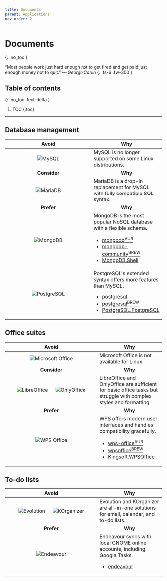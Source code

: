 ```yaml
---
title: Documents
parent: Applications
nav_order: 2
---
```


# Documents
{: .no_toc }

&#8220;Most people work just hard enough not to get fired and get paid just
enough money not to quit.&#8221; &mdash; *George Carlin*
{: .fs-6 .fw-300 }

## Table of contents
{: .no_toc .text-delta }

1. TOC
{:toc}

---

## Database management

<div class="code-example" markdown="1">
  <table>
    <thead>
      <tr>
        <th style="text-align: center; width: 280px;">Avoid</th>
        <th style="text-align: center;">Why</th>
      </tr>
    </thead>
    <tbody>
      <tr>
        <td style="text-align: center;">
          <img
            alt="MySQL"
            title="MySQL"
            src="../../../images/apps/documents/mysql.svg"/>
        </td>
        <td style="text-align: left;">
          MySQL is no longer supported on some Linux distributions.
        </td>
      </tr>
      <tr>
        <td style="text-align: center;"><b>Consider</b></td>
        <td style="text-align: center;"><b>Why</b></td>
      </tr>
      <tr>
        <td style="text-align: center;">
          <img
            alt="MariaDB"
            title="MariaDB"
            src="../../../images/apps/documents/mariadb.svg"/>
        </td>
        <td style="text-align: left;">
          MariaDB is a drop-in replacement for MySQL with fully compatible SQL
          syntax.
        </td>
      </tr>
      <tr>
        <td style="text-align: center;"><b>Prefer</b></td>
        <td style="text-align: center;"><b>Why</b></td>
      </tr>
      <tr>
        <td style="text-align: center;">
          <img
            alt="MongoDB"
            title="MongoDB"
            src="../../../images/apps/documents/mongodb.svg"/>
        </td>
        <td style="text-align: left;">
          MongoDB is the most popular NoSQL database with a flexible schema.
          <ul>
            <li>
              <a
                class="label label-blue"
                href="https://aur.archlinux.org/packages/mongodb">
                mongodb<sup>AUR</sup>
              </a>
            </li>
            <li>
              <a
                class="label label-purple"
                href="https://www.mongodb.com/docs/manual/tutorial/install-mongodb-on-os-x/">
                mongodb-community<sup>BREW</sup>
              </a>
            </li>
            <li>
              <a
                class="label label-red"
                href="https://winget.run/pkg/MongoDB/Shell">
                MongoDB.Shell
              </a>
            </li>
          </ul>
        </td>
      </tr>
      <tr>
        <td style="text-align: center;">
          <img
            alt="PostgreSQL"
            title="PostgreSQL"
            src="../../../images/apps/documents/postgresql.svg"/>
        </td>
        <td style="text-align: left;">
          PostgreSQL's extended syntax offers more features than MySQL.
          <ul>
            <li>
              <a
                class="label label-blue"
                href="https://archlinux.org/packages/extra/x86_64/postgresql">
                postgresql
              </a>
            </li>
            <li>
              <a
                class="label label-purple"
                href="https://formulae.brew.sh/formula/postgresql@14">
                postgresql<sup>BREW</sup>
              </a>
            </li>
            <li>
              <a
                class="label label-red"
                href="https://winget.run/pkg/PostgreSQL/PostgreSQL">
                PostgreSQL.PostgreSQL
              </a>
            </li>
          </ul>
        </td>
      </tr>
    </tbody>
  </table>
</div>

## Office suites

<div class="code-example" markdown="1">
  <table>
    <thead>
      <tr>
        <th style="text-align: center; width: 280px;">Avoid</th>
        <th style="text-align: center;">Why</th>
      </tr>
    </thead>
    <tbody>
      <tr>
        <td style="text-align: center;">
          <img
            alt="Microsoft Office"
            title="Microsoft Office"
            src="../../../images/apps/documents/microsoft_office.svg"/>
        </td>
        <td style="text-align: left;">
          Microsoft Office is not available for Linux.
        </td>
      </tr>
      <tr>
        <td style="text-align: center;"><b>Consider</b></td>
        <td style="text-align: center;"><b>Why</b></td>
      </tr>
      <tr>
        <td style="text-align: center;">
          <img
            alt="LibreOffice"
            title="LibreOffice"
            src="../../../images/apps/documents/libreoffice.svg"/>
          &emsp;
          <img
            alt="OnlyOffice"
            title="OnlyOffice"
            src="../../../images/apps/documents/onlyoffice.svg"/>
        </td>
        <td style="text-align: left;">
          LibreOffice and OnlyOffice are sufficient for basic office tasks but
          struggle with complex styles and formatting.
        </td>
      </tr>
      <tr>
        <td style="text-align: center;"><b>Prefer</b></td>
        <td style="text-align: center;"><b>Why</b></td>
      </tr>
      <tr>
        <td style="text-align: center;">
          <img
            alt="WPS Office"
            title="WPS Office"
            src="../../../images/apps/documents/wps_office.svg"/>
        </td>
        <td style="text-align: left;">
          WPS offers modern user interfaces and handles compatibility
          gracefully.
          <ul>
            <li>
              <a
                class="label label-blue"
                href="https://aur.archlinux.org/packages/wps-office">
                wps-office<sup>AUR</sup>
              </a>
            </li>
            <li>
              <a
                class="label label-purple"
                href="https://formulae.brew.sh/cask/wpsoffice">
                wpsoffice<sup>BREW</sup>
              </a>
            </li>
            <li>
              <a
                class="label label-red"
                href="https://winget.run/pkg/Kingsoft/WPSOffice">
                Kingsoft.WPSOffice
              </a>
            </li>
          </ul>
        </td>
      </tr>
    </tbody>
  </table>
</div>

## To-do lists

<div class="code-example" markdown="1">
  <table>
    <thead>
      <tr>
        <th style="text-align: center; width: 280px;">Avoid</th>
        <th style="text-align: center;">Why</th>
      </tr>
    </thead>
    <tbody>
      <tr>
        <td style="text-align: center;">
          <img
            alt="Evolution"
            title="Evolution"
            src="../../../images/apps/documents/evolution.svg"/>
          &emsp;
          <img
            alt="KOrganizer"
            title="KOrganizer"
            src="../../../images/apps/documents/korganizer.svg"/>
        </td>
        <td style="text-align: left;">
          Evolution and KOrganizer are all-in-one solutions for email, calendar,
          and to-do lists.
        </td>
      </tr>
      <tr>
        <td style="text-align: center;"><b>Prefer</b></td>
        <td style="text-align: center;"><b>Why</b></td>
      </tr>
      <tr>
        <td style="text-align: center;">
          <img
            alt="Endeavour"
            title="Endeavour"
            src="../../../images/apps/documents/endeavour.png"/>
        </td>
        <td style="text-align: left;">
          Endeavour syncs with local GNOME online accounts, including Google
          Tasks.
          <ul>
            <li>
              <a
                class="label label-blue"
                href="https://archlinux.org/packages/extra/x86_64/endeavour">
                endeavour
              </a>
            </li>
          </ul>
        </td>
      </tr>
    </tbody>
  </table>
</div>
